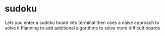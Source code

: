 # sudoku

Lets you enter a sudoku board into terminal then uses a naive approach to solve it
Planning to add additional algorithms to solve more difficult boards
